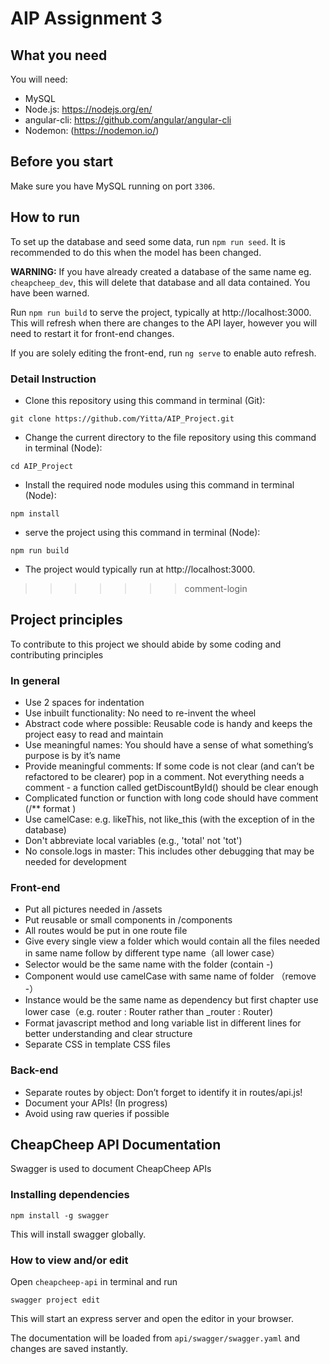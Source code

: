 # AIP Assignment 3

## What you need

You will need:
- MySQL
- Node.js: https://nodejs.org/en/
- angular-cli: https://github.com/angular/angular-cli
- Nodemon: (https://nodemon.io/)

## Before you start

Make sure you have MySQL running on port `3306`.

## How to run

To set up the database and seed some data, run `npm run seed`. It is recommended to do this when the model has been changed.

 **WARNING:** If you have already created a database of the same name eg. `cheapcheep_dev`, this will delete that database and all data contained. You have been warned.

Run  `npm run build` to serve the project, typically at http://localhost:3000. This will refresh when there are changes to the API layer, however you will need to restart it for front-end changes.

If you are solely editing the front-end, run `ng serve` to enable auto refresh.

### Detail Instruction
- Clone this repository using this command in terminal (Git):

`git clone https://github.com/Yitta/AIP_Project.git`
- Change the current directory to the file repository using this command in terminal (Node):

`cd AIP_Project`
- Install the required node modules using this command in terminal (Node):

`npm install`
-  serve the project using this command in terminal (Node):

`npm run build` 
- The project would typically run at http://localhost:3000.
>>>>>>> comment-login

## Project principles

To contribute to this project we should abide by some coding and contributing principles

### In general

- Use 2 spaces for indentation
- Use inbuilt functionality: No need to re-invent the wheel
- Abstract code where possible: Reusable code is handy and keeps the project easy to read and maintain
- Use meaningful names: You should have a sense of what something’s purpose is by it’s name
- Provide meaningful comments: If some code is not clear (and can’t be refactored to be clearer) pop in a comment. Not everything needs a comment - a function called getDiscountById() should be clear enough
- Complicated function or function with long code should have comment (/** format )
- Use camelCase: e.g. likeThis, not like_this (with the exception of in the database)
- Don't abbreviate local variables (e.g., 'total' not 'tot')
- No console.logs in master: This includes other debugging that may be needed for development

### Front-end
- Put all pictures needed in /assets
- Put reusable or small components in /components
- All routes would be put in one route file
- Give every single view a folder which would contain all the files needed in same name follow by different type name（all lower case）
- Selector would be the same name with the folder (contain -)
- Component would use camelCase with same name of folder （remove -）
- Instance would be the same name as dependency but first chapter use lower case（e.g. router : Router rather than _router : Router)
- Format javascript method and long variable list in different lines for better understanding and clear structure
- Separate CSS in template CSS files 

### Back-end
- Separate routes by object: Don’t forget to identify it in routes/api.js!
- Document your APIs! (In progress)
- Avoid using raw queries if possible

## CheapCheep API Documentation

Swagger is used to document CheapCheep APIs

### Installing dependencies

  `npm install -g swagger`

This will install swagger globally.

### How to view and/or edit

Open `cheapcheep-api` in terminal and run

  `swagger project edit`

This will start an express server and open the editor in your browser.

The documentation will be loaded from `api/swagger/swagger.yaml` and changes are saved instantly.
